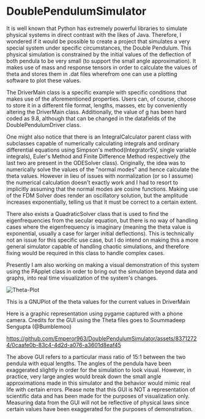 # DoublePendulumSimulator

It is well known that Python has extremely powerful libraries to simulate physical systems in direct contrast with the likes of Java. Therefore, I wondered if it would be possible to create a project that simulates a very special system under specific circumstances, the Double Pendulum. This physical simulation is constrained by the initial values of the deflection of both pendula to be very small (to support the small angle approximation). It makes use of mass and response tensors in order to calculate the values of theta and stores them in .dat files wherefrom one can use a plotting software to plot these values.

The DriverMain class is a specific example with specific conditions that makes use of the aforementioned properties. Users can, of course, choose to store it in a different file format, lengths, masses, etc by conveniently altering the DriverMain class. Additionally, the value of g has been hard coded as 9.8, although that can be changed in the datafields of the DoublePendulumDriver class. 

One might also notice that there is an IntegralCalculator parent class with subclasses capable of numerically calculating integrals and ordinary differential equations using Simpson's method(IntegratorSV, single variable integrals), Euler's Method and Finite Difference Method respectively (the last two are present in the ODESolver class). Originally, the idea was to numerically solve the values of the "normal modes" and hence calculate the theta values. However in lieu of issues with normalization (or so I assume) the numerical calculation doesn't exactly work and I had to resort to implicitly assuming that the normal modes are cosine functions. Making use of the FDM Solver does render an oscillatory solution, but the amplitude increases exponentially, telling us that it must be correct to a certain extent.

There also exists a QuadraticSolver class that is used to find the eigenfrequencies from the secular equation, but there is no way of handling cases where the eigenfrequency is imaginary (meaning the theta value is exponential, usually a case for larger initial deflections). This is technically not an issue for this specific use case, but I do intend on making this a more general simulator capable of handling chaotic simulations, and therefore fixing would be required in this class to handle complex cases.

Presently I am also working on making a visual demonstration of this system using the PApplet class in order to bring out the simulation beyond data and graphs, into real time visualization of the system's changes.

![Theta-Plot](https://github.com/Emperor963/DoublePendulumSimulator/assets/83712724/0af8a8e0-cc89-4aa0-9b62-ef4e2967159c)

This is a GNUPlot of the theta values for the current values in DriverMain

Here is a graphic representation using pygame captured with a phone camera. Credits for the GUI using the Theta files goes to Soummadeep Sengupta (@Bumblemoo)

https://github.com/Emperor963/DoublePendulumSimulator/assets/83712724/0caafe0b-83c4-4d2d-a076-a3601d8eaf45

The above GUI refers to a particular mass ratio of 15:1 between the two pendula with equal lengths. The angles of the pendula have been exaggerated slightly in order for the simulation to look visual. However, in practice, very large angles would break down the small angle approximations made in this simulator and the behavior would mimic real life with certain errors. Please note that this GUI is NOT a representation of scientific data and has been made for the purposes of visualization only. Measuring data from the GUI will not be reflective of physical laws since certain values have been exaggerated for the purposes of demonstration.

